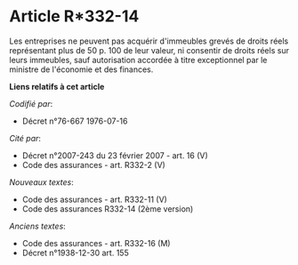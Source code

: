 # Article R*332-14

Les entreprises ne peuvent pas acquérir d'immeubles grevés de droits réels représentant plus de 50 p. 100 de leur valeur, ni
consentir de droits réels sur leurs immeubles, sauf autorisation accordée à titre exceptionnel par le ministre de l'économie
et des finances.

**Liens relatifs à cet article**

_Codifié par_:

  - Décret n°76-667 1976-07-16

_Cité par_:

  - Décret n°2007-243 du 23 février 2007 - art. 16 (V)
  - Code des assurances - art. R332-2 (V)

_Nouveaux textes_:

  - Code des assurances - art. R332-11 (V)
  - Code des assurances R332-14 (2ème version)

_Anciens textes_:

  - Code des assurances - art. R332-16 (M)
  - Décret n°1938-12-30 art. 155
